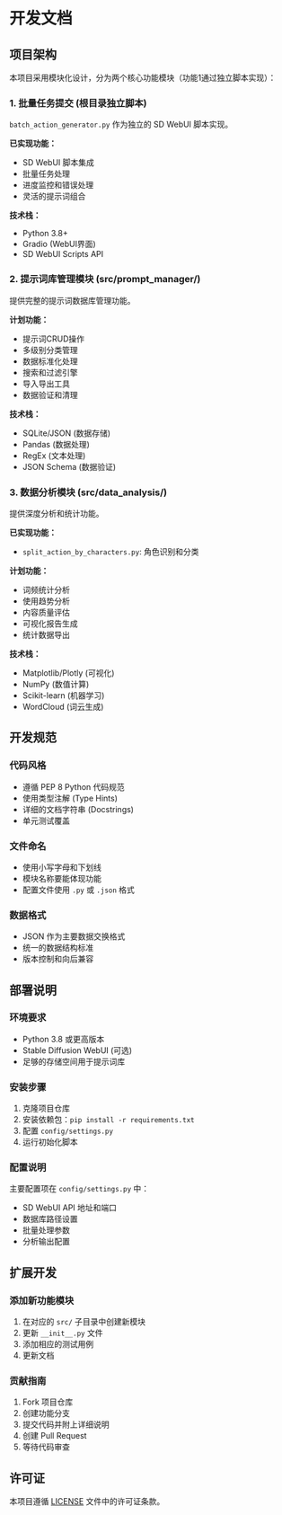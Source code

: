 # 开发文档

## 项目架构

本项目采用模块化设计，分为两个核心功能模块（功能1通过独立脚本实现）：

### 1. 批量任务提交 (根目录独立脚本)
`batch_action_generator.py` 作为独立的 SD WebUI 脚本实现。

**已实现功能：**
- SD WebUI 脚本集成
- 批量任务处理
- 进度监控和错误处理
- 灵活的提示词组合

**技术栈：**
- Python 3.8+
- Gradio (WebUI界面)
- SD WebUI Scripts API

### 2. 提示词库管理模块 (src/prompt_manager/)
提供完整的提示词数据库管理功能。

**计划功能：**
- 提示词CRUD操作
- 多级别分类管理
- 数据标准化处理
- 搜索和过滤引擎
- 导入导出工具
- 数据验证和清理

**技术栈：**
- SQLite/JSON (数据存储)
- Pandas (数据处理)
- RegEx (文本处理)
- JSON Schema (数据验证)

### 3. 数据分析模块 (src/data_analysis/)
提供深度分析和统计功能。

**已实现功能：**
- `split_action_by_characters.py`: 角色识别和分类

**计划功能：**
- 词频统计分析
- 使用趋势分析
- 内容质量评估
- 可视化报告生成
- 统计数据导出

**技术栈：**
- Matplotlib/Plotly (可视化)
- NumPy (数值计算)
- Scikit-learn (机器学习)
- WordCloud (词云生成)

## 开发规范

### 代码风格
- 遵循 PEP 8 Python 代码规范
- 使用类型注解 (Type Hints)
- 详细的文档字符串 (Docstrings)
- 单元测试覆盖

### 文件命名
- 使用小写字母和下划线
- 模块名称要能体现功能
- 配置文件使用 `.py` 或 `.json` 格式

### 数据格式
- JSON 作为主要数据交换格式
- 统一的数据结构标准
- 版本控制和向后兼容

## 部署说明

### 环境要求
- Python 3.8 或更高版本
- Stable Diffusion WebUI (可选)
- 足够的存储空间用于提示词库

### 安装步骤
1. 克隆项目仓库
2. 安装依赖包：`pip install -r requirements.txt`
3. 配置 `config/settings.py`
4. 运行初始化脚本

### 配置说明
主要配置项在 `config/settings.py` 中：
- SD WebUI API 地址和端口
- 数据库路径设置
- 批量处理参数
- 分析输出配置

## 扩展开发

### 添加新功能模块
1. 在对应的 `src/` 子目录中创建新模块
2. 更新 `__init__.py` 文件
3. 添加相应的测试用例
4. 更新文档

### 贡献指南
1. Fork 项目仓库
2. 创建功能分支
3. 提交代码并附上详细说明
4. 创建 Pull Request
5. 等待代码审查

## 许可证

本项目遵循 [LICENSE](../LICENSE) 文件中的许可证条款。
